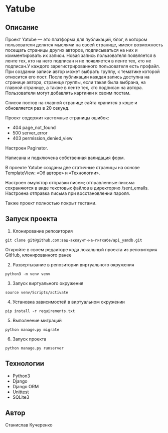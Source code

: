 # Yatube

## Описание

Проект Yatube — это платформа для публикаций, блог, в котором пользователи делятся мыслями на своей странице, имеют возможность посещать страницы других авторов, подписываться на них и комментировать их записи. Новая запись пользователя появляется в ленте тех, кто на него подписан и не появляется в ленте тех, кто не подписан.У каждого зарегистрированного пользователя есть профайл. При создании записи автор может выбрать группу, к тематике которой относится его пост. После публикации каждая запись доступна на странице автора, странице группы, если такая была выбрана, на главной странице, а также в ленте тех, кто подписан на автора. Пользователи могут добавлять картинки к своим постам.

Список постов на главной странице сайта хранится в кэше и обновляется раз в 20 секунд.

Проект содержит кастомные страницы ошибок:
-   404 page_not_found
-   500 server_error
-   403 permission_denied_view

Настроен Paginator.

Написана и подключена собственная валидация форм.

В проекте Yatube созданы две статичные страницы на основе TemplateView: «Об авторе» и «Технологии».

Настроен эмулятор отправки писем; отправленные письма сохраняются в виде текстовых файлов в директорию /sent_emails. Настроена отправка письма при восстановлении пароля.

Также проект полностью покрыт тестами.


## Запуск проекта
1. Клонирование репозитория
```
git clone git@github.com:ваш-аккаунт-на-гитхабе/api_yamdb.git
```

Откройте в своем редакторе кода локальный проекта из репозитория GitHub, клонированного ранее

2. Развертывание в репозитории виртуального окружения
```
python3 -m venv venv
```
3. Запуск виртуального окружения
```
source venv/Scripts/activate
```
4. Установка зависимостей в виртуальном окружении
```
pip install -r requirements.txt
```

5. Выполнение миграций
```
python manage.py migrate
```

6. Запуск проекта
```
python manage.py runserver
```

## Технологии

-   Python3
-   Django
-   Django ORM
-   Unittest
-   SQLite3


## Автор
Станислав Кучеренко
